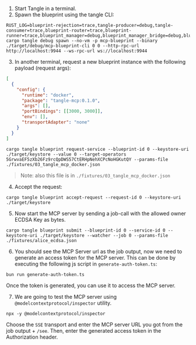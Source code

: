 1. Start Tangle in a terminal.
2. Spawn the blueprint using the tangle CLI:

```shell
RUST_LOG=blueprint-rejection=trace,tangle-producer=debug,tangle-consumer=trace,blueprint-router=trace,blueprint-runner=trace,blueprint_manager=debug,blueprint_manager_bridge=debug,blueprint_auth=debug,axum=debug,mcp_blueprint=debug,mcp_blueprint_cli=debug cargo tangle debug spawn --no-vm -p mcp-blueprint --binary ./target/debug/mcp-blueprint-cli 0 0 --http-rpc-url http://localhost:9944 --ws-rpc-url ws://localhost:9944
```

3. In another terminal, request a new blueprint instance with the following payload (request args):

```json
[
  {
    "config": {
      "runtime": "docker",
      "package": "tangle-mcp:0.1.0",
      "args": [],
      "portBindings": [[3000, 3000]],
      "env": [],
      "transportAdapter": "none"
    }
  }
]
```

```shell
cargo tangle blueprint request-service --blueprint-id 0 --keystore-uri ./target/keystore --value 0 --target-operators 5GrwvaEF5zXb26Fz9rcQpDWS57CtERHpNehXCPcNoHGKutQY --params-file ./fixtures/03_tangle_mcp_docker.json
```

> Note: also this file is in `./fixtures/03_tangle_mcp_docker.json`

4. Accept the request:

```shell
cargo tangle blueprint accept-request --request-id 0 --keystore-uri ./target/keystore
```

5. Now start the MCP server by sending a job-call with the allowed owner ECDSA Key as bytes.

```shell
cargo tangle blueprint submit --blueprint-id 0 --service-id 0 --keystore-uri ./target/keystore --watcher --job 0 --params-file ./fixtures/alice_ecdsa.json
```

6. You should see the MCP Server url as the job output, now we need to generate an access token for the MCP server. This can be done by executing the
   following js script in `generate-auth-token.ts`:

```shell
bun run generate-auth-token.ts
```

Once the token is generated, you can use it to access the MCP server.

7. We are going to test the MCP server using `@modelcontextprotocol/inspector` utility.

```shell
npx -y @modelcontextprotocol/inspector
```

Choose the `SSE` transport and enter the MCP server URL you got from the job output + `/see`. Then, enter the generated access token in the Authorization header.
